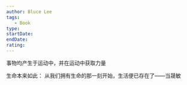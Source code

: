 ```yaml
---
author: Bluce Lee
tags: 
   - Book 
type:
startDate: 
endDate:
rating: 
---
```


事物均产生于运动中，并在运动中获取力量




生命本来如此：
从我们拥有生命的那一刻开始，生活便已存在了——当晟敏






























